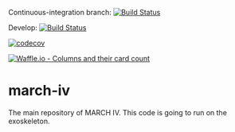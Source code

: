 Continuous-integration branch: [![Build Status](https://travis-ci.com/project-march/march-iv.svg?token=ixxBgmVV59VM3xV42s2T&branch=continuous-integration)](https://travis-ci.com/project-march/march-iv)

Develop: 
[![Build Status](https://travis-ci.com/project-march/march-iv.svg?token=ixxBgmVV59VM3xV42s2T&branch=develop)](https://travis-ci.com/project-march/march-iv)

[![codecov](https://codecov.io/gh/project-march/march-iv/branch/develop/graph/badge.svg?token=Abr9PJnYAL)](https://codecov.io/gh/project-march/march-iv)

[![Waffle.io - Columns and their card count](https://badge.waffle.io/05c8c803d71574aee0e2f9d496469757287bef68da5a6a31756bb44883abc1b8.svg?columns=all)](https://waffle.io/project-march/march-iv)
# march-iv
The main repository of MARCH IV. This code is going to run on the exoskeleton.
